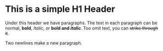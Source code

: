 # This is a simple H1 Header

Under this header we have paragraphs. The text 
in each paragraph can be normal,
**bold**,
_Italic_, or **bold and _italic_**. Too omit text, you can ~~strike through it~~.

Two newlines make a new paragraph. 
